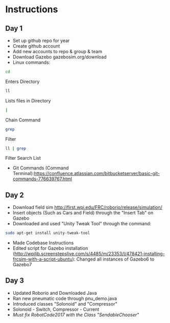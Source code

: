 # Instructions
## Day 1
+ Set up github repo for year
+ Create github account
+ Add new accounts to repo & group & team
+ Download Gazebo gazebosim.org/download
+ Linux commands:
```bash
cd
```
Enters Directory
```bash
ll
```
Lists files in Directory
```bash
|
```
Chain Command
```bash
grep
```
Filter
```bash
ll | grep
```
Filter Search List
+ Git Commands (Command Terminal):https://confluence.atlassian.com/bitbucketserver/basic-git-commands-776639767.html



## Day 2
+ Download field sim http://first.wpi.edu/FRC/roborio/release/simulation/
+ Insert objects (Such as Cars and Field) through the "Insert Tab" on Gazebo
+ Downloaded and used "Unity Tweak Tool" through the command: 
```bash
sudo apt-get install unity-tweak-tool
```
+ Made Codebase Instructions
+ Edited script for Gazebo installation (http://wpilib.screenstepslive.com/s/4485/m/23353/l/478421-installing-frcsim-with-a-script-ubuntu): Changed all instances of Gazebo6 to Gazebo7


## Day 3
+ Updated Roborio and Downloaded Java
+ Ran new pneumatic code through pnu_demo.java
+ Introduced classes "Solonoid" and "Compressor"
+ Solonoid - Switch, Compressor - Current
+ *Must fix RobotCode2017 with the Class "SendableChooser"*

